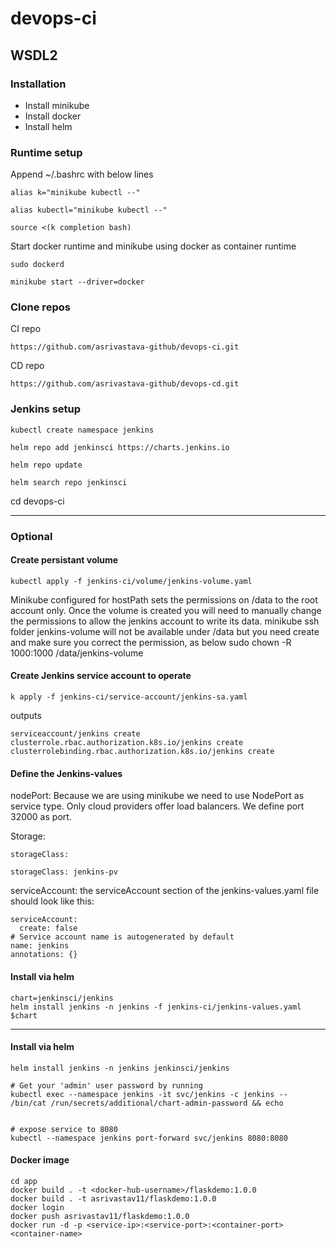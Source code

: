 # devops-ci

## WSDL2

### Installation

- Install minikube
- Install docker
- Install helm


### Runtime setup

Append ~/.bashrc with below lines

    alias k="minikube kubectl --"
    
    alias kubectl="minikube kubectl --"
    
    source <(k completion bash)

Start docker runtime and minikube using docker as container runtime

    sudo dockerd

    minikube start --driver=docker


### Clone repos

CI repo

    https://github.com/asrivastava-github/devops-ci.git

CD repo

    https://github.com/asrivastava-github/devops-cd.git


### Jenkins setup

    kubectl create namespace jenkins

    helm repo add jenkinsci https://charts.jenkins.io

    helm repo update
    
    helm search repo jenkinsci

cd devops-ci

-------------------------------

### Optional

#### Create persistant volume
    kubectl apply -f jenkins-ci/volume/jenkins-volume.yaml
  
  Minikube configured for hostPath sets the permissions on /data to the root account only. Once the volume is created you will need to manually change the permissions to allow the jenkins account to write its data.
      minikube ssh
      folder jenkins-volume will not be available under /data but you need create and make sure you correct the permission, as below
      sudo chown -R 1000:1000 /data/jenkins-volume


#### Create Jenkins service account to operate
    k apply -f jenkins-ci/service-account/jenkins-sa.yaml

outputs

    serviceaccount/jenkins create
    clusterrole.rbac.authorization.k8s.io/jenkins create
    clusterrolebinding.rbac.authorization.k8s.io/jenkins create


#### Define the Jenkins-values

  nodePort: Because we are using minikube we need to use NodePort as service type. Only cloud providers offer load balancers. We define port 32000 as port.

  Storage:


    storageClass:

    storageClass: jenkins-pv

  serviceAccount: the serviceAccount section of the jenkins-values.yaml file should look like this:

    serviceAccount:
      create: false
    # Service account name is autogenerated by default
    name: jenkins
    annotations: {}

#### Install via helm

    chart=jenkinsci/jenkins
    helm install jenkins -n jenkins -f jenkins-ci/jenkins-values.yaml $chart

-------------------------------

#### Install via helm

    helm install jenkins -n jenkins jenkinsci/jenkins

    # Get your 'admin' user password by running
    kubectl exec --namespace jenkins -it svc/jenkins -c jenkins -- /bin/cat /run/secrets/additional/chart-admin-password && echo


    # expose service to 8080
    kubectl --namespace jenkins port-forward svc/jenkins 8080:8080


#### Docker image

    cd app
    docker build . -t <docker-hub-username>/flaskdemo:1.0.0
    docker build . -t asrivastav11/flaskdemo:1.0.0
    docker login
    docker push asrivastav11/flaskdemo:1.0.0
    docker run -d -p <service-ip>:<service-port>:<container-port> <container-name>









